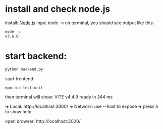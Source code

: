 # install and check node.js

install: [Node.js](https://nodejs.org/en)
input node -v on terminal, you should see output like this:
```sh
node -v
v7.6.0
```


# start backend:

```sh
python backend.py
```

start frontend:

```sh
npm run test:unit
```

then terminal will show: 
 VITE v4.4.9  ready in 244 ms

  ➜  Local:   http://localhost:3000/
  ➜  Network: use --host to expose
  ➜  press h to show help

open browser: http://localhost:3000/
